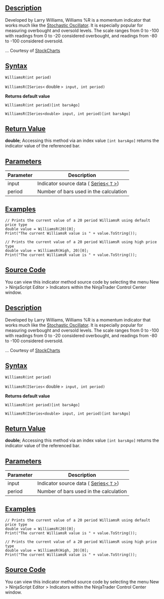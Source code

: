 ## [Description](https://developer.ninjatrader.com/docs/desktop/williams_r\#description)

Developed by Larry Williams, Williams %R is a momentum indicator that works much like the [Stochastic Oscillator](https://developer.ninjatrader.com/docs/desktop/stochastics). It is especially popular for measuring overbought and oversold levels. The scale ranges from 0 to -100 with readings from 0 to -20 considered overbought, and readings from -80 to -100 considered oversold.

... Courtesy of [StockCharts](https://school.stockcharts.com/doku.php?id=technical_indicators:williams_r)

## [Syntax](https://developer.ninjatrader.com/docs/desktop/williams_r\#syntax)

`WilliamsR(int period)`

`WilliamsR(ISeries<` double `> input, int period)`

**Returns default value**

`WilliamsR(int period)[int barsAgo]`

`WilliamsR(ISeries<double> input, int period)[int barsAgo]`

## [Return Value](https://developer.ninjatrader.com/docs/desktop/williams_r\#return-value)

**double**; Accessing this method via an index value `[int barsAgo]` returns the indicator value of the referenced bar.

## [Parameters](https://developer.ninjatrader.com/docs/desktop/williams_r\#parameters)

| Parameter | Description |
| --- | --- |
| input | Indicator source data ( [Series< `T` >](https://developer.ninjatrader.com/docs/desktop/seriest)) |
| period | Number of bars used in the calculation |

## [Examples](https://developer.ninjatrader.com/docs/desktop/williams_r\#examples)

```jsx-150469391 csharp
// Prints the current value of a 20 period WilliamsR using default price type
double value = WilliamsR(20)[0];
Print("The current WilliamsR value is " + value.ToString());

// Prints the current value of a 20 period WilliamsR using high price type
double value = WilliamsR(High, 20)[0];
Print("The current WilliamsR value is " + value.ToString());

```

## [Source Code](https://developer.ninjatrader.com/docs/desktop/williams_r\#source-code)

You can view this indicator method source code by selecting the menu New > NinjaScript Editor > Indicators within the NinjaTrader Control Center window.

## [Description](https://developer.ninjatrader.com/docs/desktop/williams_r\#description)

Developed by Larry Williams, Williams %R is a momentum indicator that works much like the [Stochastic Oscillator](https://developer.ninjatrader.com/docs/desktop/stochastics). It is especially popular for measuring overbought and oversold levels. The scale ranges from 0 to -100 with readings from 0 to -20 considered overbought, and readings from -80 to -100 considered oversold.

... Courtesy of [StockCharts](https://school.stockcharts.com/doku.php?id=technical_indicators:williams_r)

## [Syntax](https://developer.ninjatrader.com/docs/desktop/williams_r\#syntax)

`WilliamsR(int period)`

`WilliamsR(ISeries<` double `> input, int period)`

**Returns default value**

`WilliamsR(int period)[int barsAgo]`

`WilliamsR(ISeries<double> input, int period)[int barsAgo]`

## [Return Value](https://developer.ninjatrader.com/docs/desktop/williams_r\#return-value)

**double**; Accessing this method via an index value `[int barsAgo]` returns the indicator value of the referenced bar.

## [Parameters](https://developer.ninjatrader.com/docs/desktop/williams_r\#parameters)

| Parameter | Description |
| --- | --- |
| input | Indicator source data ( [Series< `T` >](https://developer.ninjatrader.com/docs/desktop/seriest)) |
| period | Number of bars used in the calculation |

## [Examples](https://developer.ninjatrader.com/docs/desktop/williams_r\#examples)

```jsx-150469391 csharp
// Prints the current value of a 20 period WilliamsR using default price type
double value = WilliamsR(20)[0];
Print("The current WilliamsR value is " + value.ToString());

// Prints the current value of a 20 period WilliamsR using high price type
double value = WilliamsR(High, 20)[0];
Print("The current WilliamsR value is " + value.ToString());

```

## [Source Code](https://developer.ninjatrader.com/docs/desktop/williams_r\#source-code)

You can view this indicator method source code by selecting the menu New > NinjaScript Editor > Indicators within the NinjaTrader Control Center window.